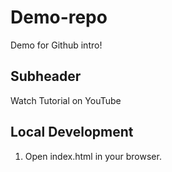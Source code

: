 # Demo-repo
Demo for Github intro!

## Subheader
Watch Tutorial on YouTube

## Local Development
1. Open index.html in your browser.